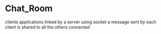 # Chat_Room
clients applications linked by a server using socket
a message sent by each client is shared to all the others connected
